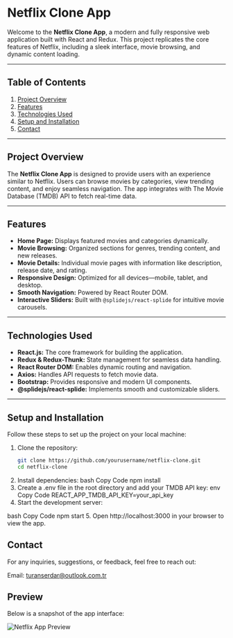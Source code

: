 # Netflix Clone App

Welcome to the **Netflix Clone App**, a modern and fully responsive web application built with React and Redux. This project replicates the core features of Netflix, including a sleek interface, movie browsing, and dynamic content loading.

---

## Table of Contents

1. [Project Overview](#project-overview)  
2. [Features](#features)  
3. [Technologies Used](#technologies-used)  
4. [Setup and Installation](#setup-and-installation)  
5. [Contact](#contact)

---

## Project Overview

The **Netflix Clone App** is designed to provide users with an experience similar to Netflix. Users can browse movies by categories, view trending content, and enjoy seamless navigation. The app integrates with The Movie Database (TMDB) API to fetch real-time data.

---

## Features

- **Home Page:** Displays featured movies and categories dynamically.
- **Movie Browsing:** Organized sections for genres, trending content, and new releases.
- **Movie Details:** Individual movie pages with information like description, release date, and rating.
- **Responsive Design:** Optimized for all devices—mobile, tablet, and desktop.
- **Smooth Navigation:** Powered by React Router DOM.
- **Interactive Sliders:** Built with `@splidejs/react-splide` for intuitive movie carousels.

---

## Technologies Used

- **React.js:** The core framework for building the application.
- **Redux & Redux-Thunk:** State management for seamless data handling.
- **React Router DOM:** Enables dynamic routing and navigation.
- **Axios:** Handles API requests to fetch movie data.
- **Bootstrap:** Provides responsive and modern UI components.
- **@splidejs/react-splide:** Implements smooth and customizable sliders.

---

## Setup and Installation

Follow these steps to set up the project on your local machine:

1. Clone the repository:
   ```bash
   git clone https://github.com/yourusername/netflix-clone.git
   cd netflix-clone
2. Install dependencies:
   bash
  Copy Code
  npm install
3. Create a .env file in the root directory and add your TMDB API key:
  env
  Copy Code
  REACT_APP_TMDB_API_KEY=your_api_key
4. Start the development server:

  bash
  Copy Code
  npm start
5. Open http://localhost:3000 in your browser to view the app.

## Contact
For any inquiries, suggestions, or feedback, feel free to reach out:

Email: turanserdar@outlook.com.tr

## Preview
Below is a snapshot of the app interface:

![Netflix App Preview](https://raw.githubusercontent.com/turanserdar/Netflix-Redux/blob/main/netflix.gif)
